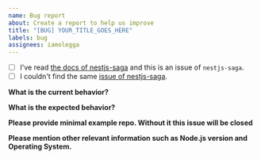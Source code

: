 ```yaml
---
name: Bug report
about: Create a report to help us improve
title: "[BUG] YOUR_TITLE_GOES_HERE"
labels: bug
assignees: iamolegga
---
```


<!-- Please don't delete this template or we'll close your issue -->

<!-- Before creating an issue please make sure you are using the latest version. -->

- [ ] I've read [the docs of nestjs-saga](https://github.com/iamolegga/nestjs-saga) and this is an issue of `nestjs-saga`.
- [ ] I couldn't find the same [issue of nestjs-saga](https://github.com/iamolegga/nestjs-saga/issues?q=).

**What is the current behavior?**



**What is the expected behavior?**



**Please provide minimal example repo. Without it this issue will be closed**



**Please mention other relevant information such as Node.js version and Operating System.**

